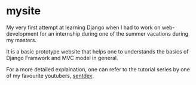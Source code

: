 # mysite

My very first attempt at learning Django when I had to work on web-development for an internship during one of the summer vacations during my masters. 

It is a basic prototype website that helps one to understands the basics of Django Framwork and MVC model in general.

For a more detailed explaination, one can refer to the tutorial series by one of my favourite youtubers, [sentdex](https://www.youtube.com/watch?v=yD0_1DPmfKM&list=PLQVvvaa0QuDe9nqlirjacLkBYdgc2inh3&ab_channel=sentdex).
